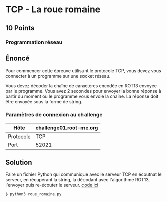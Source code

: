 # TCP - La roue romaine
## 10 Points
### Programmation réseau

## Énoncé
Pour commencer cette épreuve utilisant le protocole TCP, vous devez vous connecter à un programme sur une socket réseau.

Vous devez décoder la chaîne de caractères encodée en ROT13 envoyée par le programme.
Vous avez 2 secondes pour envoyer la bonne réponse à partir du moment où le programme vous envoie la chaîne.
La réponse doit être envoyée sous la forme de string.

### Paramètres de connexion au challenge

| Hôte | challenge01.root-me.org |
| --- | --- |
| Protocole | TCP |
| Port | 52021 |

## Solution

Faire un fichier Python qui communique avec le serveur TCP en écoutnat le serveur, en récupérant la string, la décodant avec l'algorithme ROT13, l'envoyer puis re-écouter le serveur. [code ici](./roue_romaine.py)

```Bash
$ python3 roue_romaine.py
```
